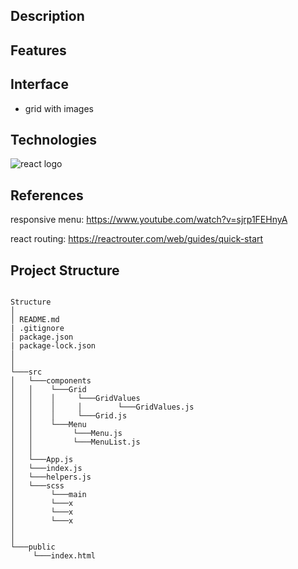 ## Description

## Features

## Interface

- grid with images

## Technologies

![react logo](https://upload.wikimedia.org/wikipedia/commons/a/a7/React-icon.svg)

## References

responsive menu:
https://www.youtube.com/watch?v=sjrp1FEHnyA

react routing:
https://reactrouter.com/web/guides/quick-start

## Project Structure

```

Structure
│
│ README.md
| .gitignore
│ package.json
| package-lock.json
│
│
└───src
│   └───components
│   │    └───Grid
│   │    │     └───GridValues
│   │    │     │        └───GridValues.js
│   │    │     └───Grid.js
│   │    └───Menu
│   │         └───Menu.js
│   │         └───MenuList.js
│   │
│   └───App.js
│   └───index.js
│   └───helpers.js
│   └───scss
│        └───main
│        └───x
│        └───x
│        └───x
│
│
└───public
     └───index.html

```
